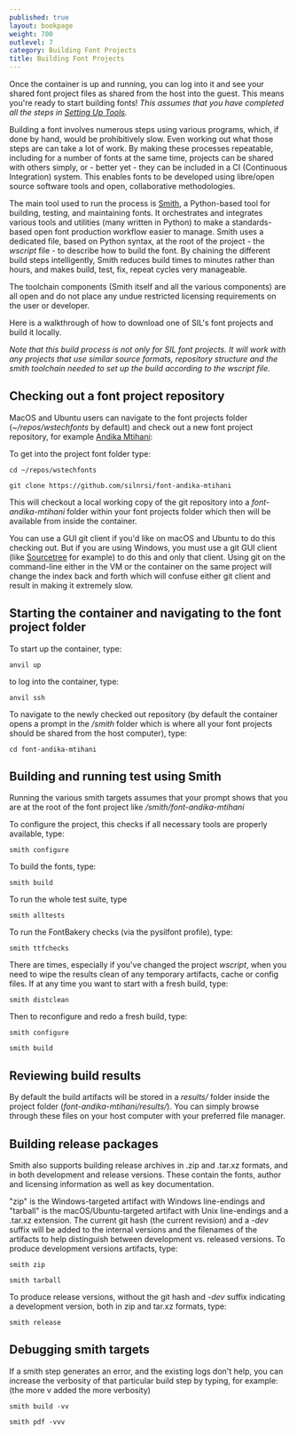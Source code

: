 ```yaml
---
published: true
layout: bookpage
weight: 700
outlevel: 7
category: Building Font Projects
title: Building Font Projects
---
```


Once the container is up and running, you can log into it and see your shared font project files as shared from the host into the guest. This means you're ready to start building fonts!
*This assumes that you have completed all the steps in [Setting Up Tools].*

Building a font involves numerous steps using various programs, which, if done by hand, would be prohibitively slow. Even working out what those steps are can take a lot of work. By making these processes repeatable, including for a number of fonts at the same time, projects can be shared with others simply, or - better yet - they can be included in a CI (Continuous Integration)   system. This enables fonts to be developed using libre/open source software tools and open, collaborative methodologies.

The main tool used to run the process is [Smith], a Python-based tool for building, testing, and maintaining fonts. It orchestrates and integrates various tools and utilities (many written in Python) to make a standards-based open font production workflow easier to manage. Smith uses a dedicated file, based on Python syntax, at the root of the project - the *wscript* file - to describe how to build the font. By chaining the different build steps intelligently, Smith reduces build times to minutes rather than hours, and makes build, test, fix, repeat cycles very manageable.

The toolchain components (Smith itself and all the various components) are all open and do not place any undue restricted licensing requirements on the user or developer. 
 
Here is a walkthrough of how to download one of SIL's font projects and build it locally. 

*Note that this build process is not only for SIL font projects. It will work with any projects that use similar source formats, repository structure and the smith toolchain needed to set up the build according to the wscript file.*

## Checking out a font project repository

MacOS and Ubuntu users can navigate to the font projects folder (*~/repos/wstechfonts* by default) and check out a new font project repository, for example [Andika Mtihani]:

To get into the project font folder type:

`cd ~/repos/wstechfonts`

`git clone https://github.com/silnrsi/font-andika-mtihani`

This will checkout a local working copy of the git repository into a *font-andika-mtihani* folder within your font projects folder which then will be available from inside the container. 

You can use a GUI git client if you'd like on macOS and Ubuntu to do this checking out.  But if you are using Windows, you must use a git GUI client (like [Sourcetree] for example) to do this and only that client. Using git on the command-line either in the VM or the container on the same project will change the index back and forth which will confuse either git client and result in making it extremely slow. 

## Starting the container and navigating to the font project folder

To start up the container, type:

`anvil up`  

to log into the container, type:

`anvil ssh`

To navigate to the newly checked out repository (by default the container opens a prompt in the */smith* folder which is where all your font projects should be shared from the host computer), type:

`cd font-andika-mtihani`

## Building and running test using Smith

Running the various smith targets assumes that your prompt shows that you are at the root of the font project like */smith/font-andika-mtihani*

To configure the project, this checks if all necessary tools are properly available, type:

`smith configure`

To build the fonts, type:

`smith build`

To run the whole test suite, type

`smith alltests`

To run the FontBakery checks (via the pysilfont profile), type:

`smith ttfchecks`

There are times, especially if you've changed the project *wscript*, when you need to wipe the results clean of any temporary artifacts, cache or config files. If at any time you want to start with a fresh build, type:

`smith distclean` 

Then to reconfigure and redo a fresh build, type:  

`smith configure`  

`smith build`

## Reviewing build results

By default the build artifacts will be stored in a *results/* folder inside the project folder (*font-andika-mtihani/results/*). You can simply browse through these files on your host computer with your preferred file manager.

## Building release packages

Smith also supports building release archives in .zip and .tar.xz formats, and in both development and release versions. These contain the fonts, author and licensing information as well as key documentation.

"zip" is the Windows-targeted artifact with Windows line-endings and "tarball" is the macOS/Ubuntu-targeted artifact with Unix line-endings and a .tar.xz extension. The current git hash (the current revision) and a *-dev* suffix will be added to the internal versions and the filenames of the artifacts to help distinguish between development vs. released versions. To produce development versions artifacts, type:

`smith zip`

`smith tarball`

To produce release versions, without the git hash and *-dev* suffix indicating a development version, both in zip and tar.xz formats, type:

`smith release`

## Debugging smith targets

If a smith step generates an error, and the existing logs don't help, you can increase the verbosity of that particular build step by typing, for example: (the more v added the more verbosity)

`smith build -vv` 

`smith pdf -vvv` 


[Setting Up Tools]: Setting_Up_Tools.html
[Smith]: https://github.com/silnrsi/smith
[Andika Mtihani]: https://github.com/silnrsi/font-andika-mtihani
[Sourcetree]: https://www.sourcetreeapp.com
